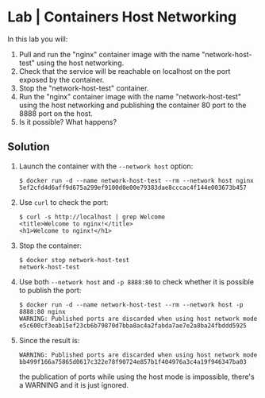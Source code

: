 # Lab | Containers Host Networking

In this lab you will:

1. Pull and run the "nginx" container image with the name "network-host-test" using the host networking.
2. Check that the service will be reachable on localhost on the port exposed by the container.
3. Stop the "network-host-test" container.
4. Run the "nginx" container image with the name "network-host-test" using the host networking and publishing the container 80 port to the 8888 port on the host.
5. Is it possible? What happens?

## Solution

1. Launch the container with the `--network host` option:

   ``` console
   $ docker run -d --name network-host-test --rm --network host nginx
   5ef2cfd4d6aff9d675a299ef9100d0e00e79383dae8cccac4f144e003673b457
   ```

2. Use `curl` to check the port:

   ``` console
   $ curl -s http://localhost | grep Welcome
   <title>Welcome to nginx!</title>
   <h1>Welcome to nginx!</h1>
   ```

3. Stop the container:

   ``` console
   $ docker stop network-host-test
   network-host-test
   ```

4. Use both `--network host` and `-p 8888:80` to check whether it is possible to publish the port:

   ``` console
   $ docker run -d --name network-host-test --rm --network host -p 8888:80 nginx
   WARNING: Published ports are discarded when using host network mode
   e5c600cf3eab15ef23cb6b79870d7bba8ac4a2fabda7ae7e2a8ba24fbddd5925
   ```

5. Since the result is:

   ``` console
   WARNING: Published ports are discarded when using host network mode
   bb499f166a75865d0617c322e78f90724e857b1f404976a3c4a19f946347ba03
   ```

   the publication of ports while using the host mode is impossible, there's a WARNING and it is just ignored.
